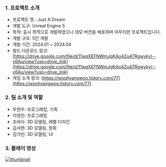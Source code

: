 ### 1. 프로젝트 소개
- 프로젝트 명 : Just A Dream
- 개발 도구: Unreal Engine 5
- 목적: 출시 목적으로 개발하였으나 데모 버전을 배포하며 마무리한 프로젝트입니다.
- 개발 규모: 5인 개발
- 개발 기간: 2024.01 ~ 2024.04
- 빌드 다운로드 링크: [https://drive.google.com/file/d/11wqXEFNWmJgKAo4Zu47Rgwykyl--y6Au/view?usp=drive_link](https://drive.google.com/file/d/11wqXEFNWmJgKAo4Zu47Rgwykyl--y6Au/view?usp=drive_link)
- 게임 소개 링크: [https://woohyangwoo.tistory.com/77](https://woohyangwoo.tistory.com/77)

### 2. 팀 소개 및 역할
- 우현우: 프로그래밍, 기획
- 이영진: 프로그래밍
- 조바다: 3D 모델링, 레벨 디자인
- 김서현: 3D 모델링, 원화
- 김가빈: 3D 모델링, UI

### 3. 플레이 영상
[![thumbnail](https://github.com/PNUHyeonWoo/UE5_JustADream/assets/102347501/51616e67-d6d0-4f1b-ab95-6c73a43b4b71)](https://www.youtube.com/watch?v=m4wOeADl2MU)

